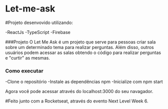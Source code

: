 # Let-me-ask

#Projeto desenvovido utilizando: 

  -ReactJs
  -TypeScript
  -Firebase

###Projeto
  O Let Me Ask é um projeto que serve para pessoas criar sala sobre um determinado tema para realizar perguntas.
  Além disso, outros usuários podem acessar as salas obtendo o código para realizar perguntas e "curtir" as mesmas.
  
### Como executar
  -Clone o repositório
  -Instale as dependências npm
  -Inicialize com npm start
 
  Agora você pode acessar através do localhost:3000 do seu navagador.
  
 
 #Feito junto com a Rocketseat, através do evento Next Level Week 6.
